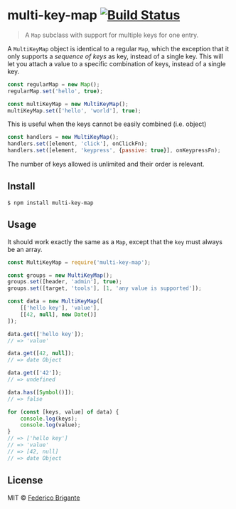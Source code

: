 # multi-key-map [![Build Status](https://api.travis-ci.com/bfred-it/multi-key-map.svg?branch=master)](https://travis-ci.com/bfred-it/multi-key-map)

> A `Map` subclass with support for multiple keys for one entry.

A `MultiKeyMap` object is identical to a regular `Map`, which the exception that it only supports a _sequence of keys_ as key, instead of a single key. This will let you attach a value to a specific combination of keys, instead of a single key.

```js
const regularMap = new Map();
regularMap.set('hello', true);

const multiKeyMap = new MultiKeyMap();
multiKeyMap.set(['hello', 'world'], true);
```

This is useful when the keys cannot be easily combined (i.e. object)

```js
const handlers = new MultiKeyMap();
handlers.set([element, 'click'], onClickFn);
handlers.set([element, 'keypress', {passive: true}], onKeypressFn);
```

The number of keys allowed is unlimited and their order is relevant.

## Install

```
$ npm install multi-key-map
```


## Usage

It should work exactly the same as a `Map`, except that the `key` must always be an array.

```js
const MultiKeyMap = require('multi-key-map');

const groups = new MultiKeyMap();
groups.set([header, 'admin'], true);
groups.set([target, 'tools'], [1, 'any value is supported']);

const data = new MultiKeyMap([
	[['hello key'], 'value'],
	[[42, null], new Date()]
]);

data.get(['hello key']);
// => 'value'

data.get([42, null]);
// => date Object

data.get(['42']);
// => undefined

data.has([Symbol()]);
// => false

for (const [keys, value] of data) {
	console.log(keys);
	console.log(value);
}
// => ['hello key']
// => 'value'
// => [42, null]
// => date Object
```


## License

MIT © [Federico Brigante](http://twitter.com/bfred_it)

